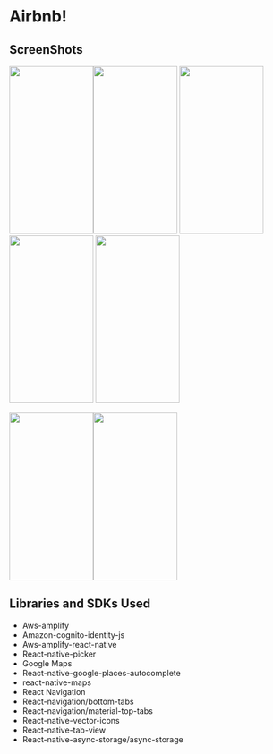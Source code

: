 # Airbnb!

## ScreenShots
<img src="https://user-images.githubusercontent.com/52178976/202204090-693aac45-e5d1-4715-a548-c232838d9bff.png" width="150" height="300"><img src="https://user-images.githubusercontent.com/52178976/202204100-2c00e595-db63-4233-9182-259bba0f6dd2.png" width="150" height="300">
<img src="https://user-images.githubusercontent.com/52178976/202203763-2d732c46-2fcd-4fc3-babb-cf15149a1291.png" width="150" height="300" >
<img src="https://user-images.githubusercontent.com/52178976/202203783-7b534957-d187-4bad-83bf-cf22e185541a.png"  width="150" height="300">
<img src="https://user-images.githubusercontent.com/52178976/202203793-f03ec80b-7068-4814-91bb-fa9547a9aef8.png" width="150" height="300">

<img width="150" height="300"  src="https://user-images.githubusercontent.com/52178976/202203803-d409ec9e-007b-4741-8ba9-a94d500e84d1.png"><img width="150" height="300" src="https://user-images.githubusercontent.com/52178976/202203824-4c77e327-4e00-4c4c-9e6f-269d430c3aa7.png">


## Libraries and SDKs Used


- Aws-amplify
- Amazon-cognito-identity-js
- Aws-amplify-react-native
- React-native-picker
- Google Maps
- React-native-google-places-autocomplete
- react-native-maps
- React Navigation
- React-navigation/bottom-tabs
- React-navigation/material-top-tabs
- React-native-vector-icons
- React-native-tab-view
- React-native-async-storage/async-storage
